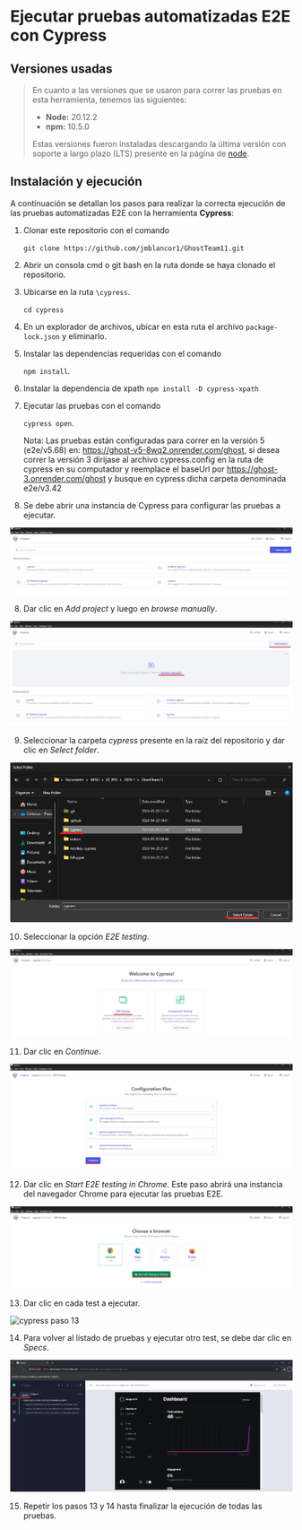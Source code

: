 # Ejecutar pruebas automatizadas E2E con Cypress

## Versiones usadas

> En cuanto a las versiones que se usaron para correr las pruebas en esta herramienta, tenemos las siguientes:
>
> - **Node:** 20.12.2
> - **npm:** 10.5.0
>
> Estas versiones fueron instaladas descargando la última versión con soporte a largo plazo (LTS) presente en la página de [node](https://nodejs.org/en/).

## Instalación y ejecución

A continuación se detallan los pasos para realizar la correcta ejecución de las pruebas automatizadas E2E con la herramienta **Cypress**:

1. Clonar este repositorio con el comando 

    `git clone https://github.com/jmblancor1/GhostTeam11.git`

2. Abrir un consola cmd o git bash en la ruta donde se haya clonado el repositorio.

3. Ubicarse en la ruta `\cypress`.

    `cd cypress`

4. En un explorador de archivos, ubicar en esta ruta el archivo `package-lock.json` y eliminarlo.

5. Instalar las dependencias requeridas con el comando 

    `npm install`.
6. Instalar la dependencia de xpath
    `npm install -D cypress-xpath`   

8. Ejecutar las pruebas con el comando 
    
    `cypress open`.

    Nota: Las pruebas están configuradas para correr en la versión 5 (e2e/v5.68) en: https://ghost-v5-8wq2.onrender.com/ghost, si desea correr la versión 3 dirijase al archivo cypress.config en la ruta de cypress en su computador y reemplace el baseUrl por https://ghost-3.onrender.com/ghost y busque en cypress dicha carpeta denominada e2e/v3.42

9. Se debe abrir una instancia de Cypress para configurar las pruebas a ejecutar.

![cypress paso 7](assets/1.png)

8. Dar clic en _Add project_ y luego en _browse manually_.

![cypress paso 8](assets/2.png)

9. Seleccionar la carpeta _cypress_ presente en la raíz del repositorio y dar clic en _Select folder_.

![cypress paso 9](assets/3.png)

10. Seleccionar la opción _E2E testing_.

![cypress paso 10](assets/4.png)

11. Dar clic en _Continue_.

![cypress paso 11](assets/5.png)

12. Dar clic en _Start E2E testing in Chrome_. Este paso abrirá una instancia del navegador Chrome para ejecutar las pruebas E2E.

![cypress paso 12](assets/6.png)

13. Dar clic en cada test a ejecutar.

![cypress paso 13](assets/7.png)

14. Para volver al listado de pruebas y ejecutar otro test, se debe dar clic en _Specs_.

![cypress paso 14](assets/8.png)

15. Repetir los pasos 13 y 14 hasta finalizar la ejecución de todas las pruebas.
